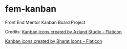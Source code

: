 # fem-kanban
Front End Mentor Kanban Board Project

Credits:
<a href="https://www.flaticon.com/free-icons/kanban" title="kanban icons">Kanban icons created by Azland Studio - Flaticon</a>

<a href="https://www.flaticon.com/free-icons/kanban" title="kanban icons">Kanban icons created by Bharat Icons - Flaticon</a>